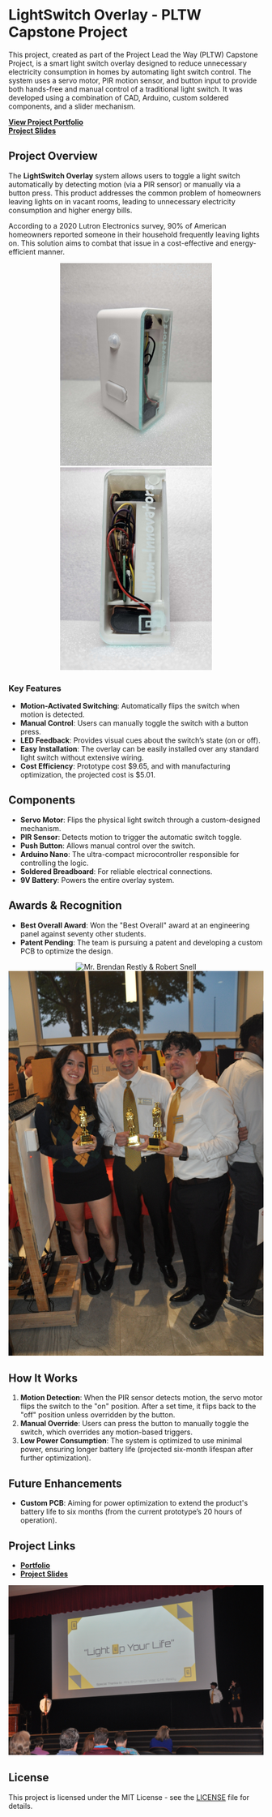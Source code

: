# LightSwitch Overlay - PLTW Capstone Project

This project, created as part of the Project Lead the Way (PLTW) Capstone Project, is a smart light switch overlay designed to reduce unnecessary electricity consumption in homes by automating light switch control. The system uses a servo motor, PIR motion sensor, and button input to provide both hands-free and manual control of a traditional light switch. It was developed using a combination of CAD, Arduino, custom soldered components, and a slider mechanism.

[**View Project Portfolio**](https://sites.google.com/spaldinghs.org/illum-innovators/home?authuser=2)  
[**Project Slides**](https://docs.google.com/presentation/d/1SaizZdc4EQiRRDpq9NHYTKKPwRIgYouyuNyXM0Z3mWs/edit?usp=sharing)

## Project Overview

The **LightSwitch Overlay** system allows users to toggle a light switch automatically by detecting motion (via a PIR sensor) or manually via a button press. This product addresses the common problem of homeowners leaving lights on in vacant rooms, leading to unnecessary electricity consumption and higher energy bills.

According to a 2020 Lutron Electronics survey, 90% of American homeowners reported someone in their household frequently leaving lights on. This solution aims to combat that issue in a cost-effective and energy-efficient manner.

<p align="center">
  <img src="https://github.com/roberts1y/lightSwitch/blob/main/pictures/front.jpg" alt="Front View" width="300"/>
  <img src="https://github.com/roberts1y/lightSwitch/blob/main/pictures/side.jpg" alt="Side View" width="300"/>
</p>

### Key Features

- **Motion-Activated Switching**: Automatically flips the switch when motion is detected.
- **Manual Control**: Users can manually toggle the switch with a button press.
- **LED Feedback**: Provides visual cues about the switch’s state (on or off).
- **Easy Installation**: The overlay can be easily installed over any standard light switch without extensive wiring.
- **Cost Efficiency**: Prototype cost $9.65, and with manufacturing optimization, the projected cost is $5.01.

## Components

- **Servo Motor**: Flips the physical light switch through a custom-designed mechanism.
- **PIR Sensor**: Detects motion to trigger the automatic switch toggle.
- **Push Button**: Allows manual control over the switch.
- **Arduino Nano**: The ultra-compact microcontroller responsible for controlling the logic.
- **Soldered Breadboard**: For reliable electrical connections.
- **9V Battery**: Powers the entire overlay system.

## Awards & Recognition

- **Best Overall Award**: Won the "Best Overall" award at an engineering panel against seventy other students.
- **Patent Pending**: The team is pursuing a patent and developing a custom PCB to optimize the design.

<p align="center">
  <img src="https://github.com/roberts1y/lightSwitch/blob/main/pictures/restly.jpg" alt="Mr. Brendan Restly & Robert Snell" width="300"/>
  <img src="https://github.com/roberts1y/lightSwitch/blob/main/pictures/trophy.jpg" alt="Award With Trophy"/>
</p>
  
## How It Works

1. **Motion Detection**: When the PIR sensor detects motion, the servo motor flips the switch to the "on" position. After a set time, it flips back to the "off" position unless overridden by the button.
2. **Manual Override**: Users can press the button to manually toggle the switch, which overrides any motion-based triggers.
3. **Low Power Consumption**: The system is optimized to use minimal power, ensuring longer battery life (projected six-month lifespan after further optimization).

## Future Enhancements

- **Custom PCB**: Aiming for power optimization to extend the product's battery life to six months (from the current prototype’s 20 hours of operation).

## Project Links

- [**Portfolio**](your-portfolio-link)  
- [**Project Slides**](your-slides-link)

<p align="center">
  <img src="https://github.com/roberts1y/lightSwitch/blob/main/pictures/stage.jpg" alt="Audience View of Presentation"/>
</p>

## License

This project is licensed under the MIT License - see the [LICENSE](LICENSE) file for details.
